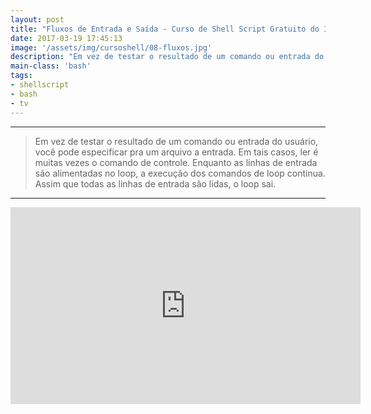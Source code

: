 ```yaml
---
layout: post
title: "Fluxos de Entrada e Saída - Curso de Shell Script Gratuito do Iniciante ao Avançado"
date: 2017-03-19 17:45:13
image: '/assets/img/cursoshell/08-fluxos.jpg'
description: "Em vez de testar o resultado de um comando ou entrada do usuário, você pode especificar pra um arquivo a entrada."
main-class: 'bash'
tags:
- shellscript
- bash
- tv
---
```


***

> Em vez de testar o resultado de um comando ou entrada do usuário, você pode especificar pra um arquivo a entrada. Em tais casos, ler é muitas vezes o comando de controle. Enquanto as linhas de entrada são alimentadas no loop, a execução dos comandos de loop continua. Assim que todas as linhas de entrada são lidas, o loop sai.

***

<iframe width="560" height="315" src="https://www.youtube.com/embed/Zl8187gfE7c" frameborder="0" allowfullscreen></iframe>
